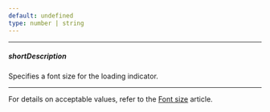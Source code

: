 ```yaml
---
default: undefined
type: number | string
---
```

---
##### shortDescription
Specifies a font size for the loading indicator.

---
For details on acceptable values, refer to the [Font size](https://www.w3.org/TR/CSS21/fonts.html#propdef-font-size) article.